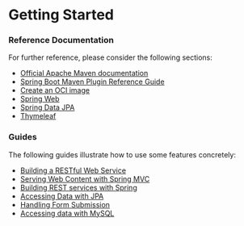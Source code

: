 # Getting Started

### Reference Documentation
For further reference, please consider the following sections:

* [Official Apache Maven documentation](https://maven.apache.org/guides/index.html)
* [Spring Boot Maven Plugin Reference Guide](https://docs.spring.io/spring-boot/docs/2.7.1/maven-plugin/reference/html/)
* [Create an OCI image](https://docs.spring.io/spring-boot/docs/2.7.1/maven-plugin/reference/html/#build-image)
* [Spring Web](https://docs.spring.io/spring-boot/docs/2.7.1/reference/htmlsingle/#web)
* [Spring Data JPA](https://docs.spring.io/spring-boot/docs/2.7.1/reference/htmlsingle/#data.sql.jpa-and-spring-data)
* [Thymeleaf](https://docs.spring.io/spring-boot/docs/2.7.1/reference/htmlsingle/#web.servlet.spring-mvc.template-engines)

### Guides
The following guides illustrate how to use some features concretely:

* [Building a RESTful Web Service](https://spring.io/guides/gs/rest-service/)
* [Serving Web Content with Spring MVC](https://spring.io/guides/gs/serving-web-content/)
* [Building REST services with Spring](https://spring.io/guides/tutorials/rest/)
* [Accessing Data with JPA](https://spring.io/guides/gs/accessing-data-jpa/)
* [Handling Form Submission](https://spring.io/guides/gs/handling-form-submission/)
* [Accessing data with MySQL](https://spring.io/guides/gs/accessing-data-mysql/)

